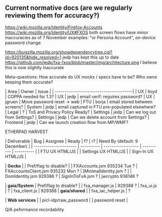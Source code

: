 Current normative docs (are we regularly reviewing them for accuracy?)
-----------------------------
https://wiki.mozilla.org/Identity/Firefox-Accounts
https://wiki.mozilla.org/Identity/UX#FXOS
  both screen flows have minor inaccuracies as of 7 November
    examples: "or Persona Account", on-device password change

https://bugzilla.mozilla.org/showdependencytree.cgi?id=920135&hide_resolved=1
  jedp has kept this up to date
https://github.com/jedp/fxa-fxos/blob/master/img/architecture.png
  I believe this is now slightly inaccurate

Meta-questions:
  How accurate do UX mocks / specs have to be?
  Who owns keeping them accurate?


|   Area  |   Owner   |          Issue         |
| ----------------------------------------|
| UX       | lloyd     | COPPA needed for 1.3? 
| UX       | jedp      | email verif: requires password?
| UX       | jgruen    | Move password reset -> web
| FTU      | borja     | email stored between screens?
| System   | jedp      | email captured in FTU pre-populated elsewhere?
| Legal    | ?         | ToS and Privacy Policy Ready?
| Settings | jedp      | Can we log out from Settings? 
| Settings | jedp      | Can we delete account from Settings?
| Frontend | jedp      | Can we launch creation flow from MP/WMF?


ETHERPAD HARVEST

|   Deliverable          |    Bug     |  Assignee  |    Ready    |     f?     |    r?      | Need By (default: 9 December) |
| ---------------------- | ---------- | ------------------ | ---------- | ---------- |
| FTU UX HTML/JS         |
| Settings UX HTML/JS    |
| Sign-In UX HTML/JS     |

|    **Gecko**           |
| Pref/flag to disable?  |
| FXAccounts.jsm           935234     Tue ?
| FXAccountsClient.jsm     935232     Mon ?
| [MinimalIdentity.jsm           ?                   ]
| DomIdentity.jsm          929386         ?
| SignInToFxA.jsm               ?
| jwcrypto	             936146         ?

|    **gaia/System**
| Pref/flag to disable?  |
| fxa_manager.js         |  929388         ?
| fxa_ui.js              |       ?
| fxa_client.js          |  929388
|    **gaia/shared**     |
| fxa_iac_helper.js      |       ?

|    **Web services**    |
| picl-idp/raw_password  |
| password reset         |
  
Q/A
  peformance recordability
